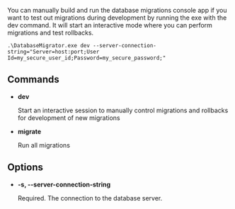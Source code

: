 ﻿You can manually build and run the database migrations console app if you want to test out migrations during development by running the exe with the dev command. 
It will start an interactive mode where you can perform migrations and test rollbacks.

``` .\DatabaseMigrator.exe dev --server-connection-string="Server=host:port;User Id=my_secure_user_id;Password=my_secure_password;" ```

## Commands

- **dev**

  Start an interactive session to manually control migrations and rollbacks for development of new migrations

- **migrate**

  Run all migrations

## Options

- **-s, --server-connection-string**

  Required. The connection to the database server.